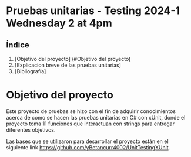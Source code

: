 # Pruebas unitarias - Testing 2024-1 Wednesday 2 at 4pm

## Índice
1. [Objetivo del proyecto] (#Objetivo del proyecto)
2. [Explicacion breve de las pruebas unitarias]
3. [Bibliografía]


# Objetivo del proyecto
Este proyecto de pruebas se hizo con el fin de adquirir conocimientos acerca de como se hacen las pruebas unitarias en C# con xUnit, donde el proyecto toma 11 funciones que interactuan con strings para entregar  diferentes objetivos.

Las bases que se utilizaron para desarrollar el proyecto están en el siguiente link https://github.com/yBetancurr4002/UnitTestingXUnit.

